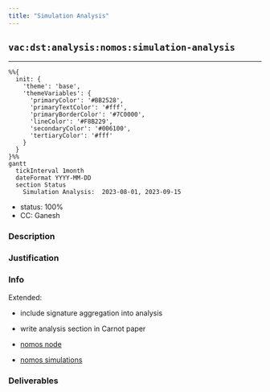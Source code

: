 ```yaml
---
title: "Simulation Analysis"
---
```

## `vac:dst:analysis:nomos:simulation-analysis`
---

```mermaid
%%{ 
  init: { 
    'theme': 'base', 
    'themeVariables': { 
      'primaryColor': '#BB2528', 
      'primaryTextColor': '#fff', 
      'primaryBorderColor': '#7C0000', 
      'lineColor': '#F8B229', 
      'secondaryColor': '#006100', 
      'tertiaryColor': '#fff' 
    } 
  } 
}%%
gantt
  tickInterval 1month
  dateFormat YYYY-MM-DD 
  section Status
    Simulation Analysis:  2023-08-01, 2023-09-15
```

- status: 100%
- CC: Ganesh

### Description


### Justification

### Info

Extended:
* include signature aggregation into analysis
* write analysis section in Carnot paper

* [nomos node](https://github.com/logos-co/nomos-node)
* [nomos simulations](https://github.com/logos-co/nomos-simulations)

### Deliverables



